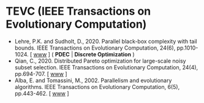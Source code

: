 # TEVC (IEEE Transactions on Evolutionary Computation)

* Lehre, P.K. and Sudholt, D., 2020. Parallel black-box complexity with tail bounds. IEEE Transactions on Evolutionary Computation, 24(6), pp.1010-1024. [ [www](https://ieeexplore.ieee.org/abstract/document/8922641) ] ( **PDEC** | **Discrete Optimization** )
* Qian, C., 2020. Distributed Pareto optimization for large-scale noisy subset selection. IEEE Transactions on Evolutionary Computation, 24(4), pp.694-707. [ [www](https://ieeexplore.ieee.org/abstract/document/8765790) ]
* Alba, E. and Tomassini, M., 2002. Parallelism and evolutionary algorithms. IEEE Transactions on Evolutionary Computation, 6(5), pp.443-462. [ [www](https://ieeexplore.ieee.org/abstract/document/1041554) ]
